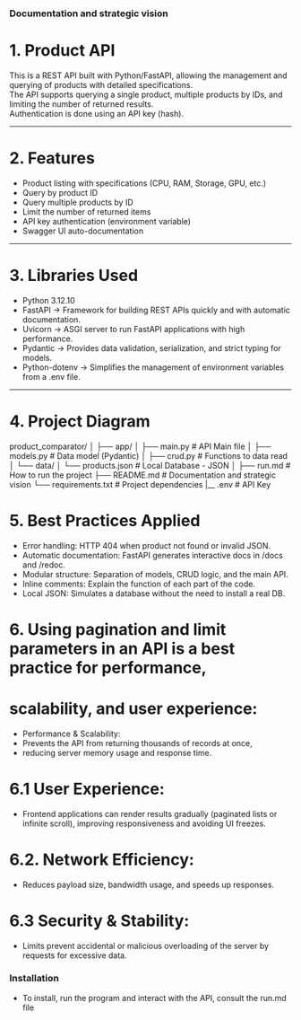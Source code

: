 ### Documentation and strategic vision ###

# 1. Product API

This is a REST API built with Python/FastAPI, allowing the management and querying of 
products with detailed specifications.  
The API supports querying a single product, multiple products by IDs, 
and limiting the number of returned results.  
Authentication is done using an API key (hash).

---

# 2. Features

- Product listing with specifications (CPU, RAM, Storage, GPU, etc.)
- Query by product ID
- Query multiple products by ID
- Limit the number of returned items
- API key authentication (environment variable)
- Swagger UI auto-documentation

---

# 3. Libraries Used

- Python 3.12.10
- FastAPI → Framework for building REST APIs quickly and with automatic documentation.
- Uvicorn → ASGI server to run FastAPI applications with high performance.
- Pydantic → Provides data validation, serialization, and strict typing for models.
- Python-dotenv → Simplifies the management of environment variables from a .env file.

---

# 4. Project Diagram

product_comparator/
│
├── app/
│   ├── main.py             # API Main file
│   ├── models.py           # Data model (Pydantic)
│   ├── crud.py             # Functions to data read
│   └── data/
│       └── products.json   # Local Database - JSON
│
├── run.md                  # How to run the project
├── README.md               # Documentation and strategic vision
└── requirements.txt        # Project dependencies
|__ .env                    # API Key


# 5. Best Practices Applied

- Error handling: HTTP 404 when product not found or invalid JSON.
- Automatic documentation: FastAPI generates interactive docs in /docs and /redoc.
- Modular structure: Separation of models, CRUD logic, and the main API.
- Inline comments: Explain the function of each part of the code.
- Local JSON: Simulates a database without the need to install a real DB.


# 6. Using pagination and limit parameters in an API is a best practice for performance, 
#    scalability, and user experience:

  - Performance & Scalability:
  - Prevents the API from returning thousands of records at once, 
  - reducing server memory usage and response time.

# 6.1 User Experience:
- Frontend applications can render results gradually (paginated lists or infinite scroll), improving responsiveness and avoiding UI freezes.

# 6.2. Network Efficiency:
- Reduces payload size, bandwidth usage, and speeds up responses.

# 6.3 Security & Stability:
- Limits prevent accidental or malicious overloading of the server by requests for excessive data.


### Installation ###

 - To install, run the program and interact with the API, consult the run.md file
